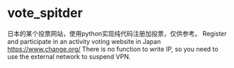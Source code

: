 # vote_spitder
日本的某个投票网站，使用python实现纯代码注册加投票，仅供参考。
Register and participate in an activity voting website in Japan https://www.change.org/
There is no function to write IP, so you need to use the external network to suspend VPN.
